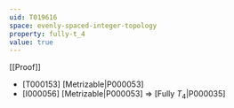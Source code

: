 ```yaml
---
uid: T019616
space: evenly-spaced-integer-topology
property: fully-t_4
value: true
---
```

[[Proof]]

* [T000153] [Metrizable|P000053]
* [I000056] [Metrizable|P000053] => [Fully $T_4$|P000035]

